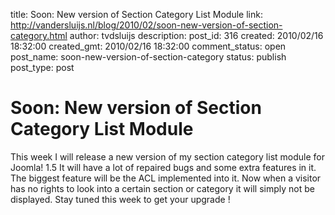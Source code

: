 title: Soon: New version of Section Category List Module
link: http://vandersluijs.nl/blog/2010/02/soon-new-version-of-section-category.html
author: tvdsluijs
description: 
post_id: 316
created: 2010/02/16 18:32:00
created_gmt: 2010/02/16 18:32:00
comment_status: open
post_name: soon-new-version-of-section-category
status: publish
post_type: post

# Soon: New version of Section Category List Module

This week I will release a new version of my section category list module for Joomla! 1.5 It will have a lot of repaired bugs and some extra features in it. The biggest feature will be the ACL implemented into it. Now when a visitor has no rights to look into a certain section or category it will simply not be displayed. Stay tuned this week to get your upgrade !